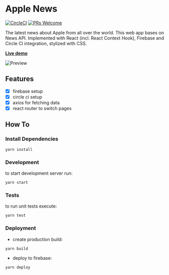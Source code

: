 # Apple News
[![CircleCI](https://circleci.com/gh/chornaya-com/news/tree/master.svg?style=svg&circle-token=63f6f27e841f7eff22bbd348eaee6daf742f2c66)](https://circleci.com/gh/chornaya-com/news/tree/master)
[![PRs Welcome](https://img.shields.io/badge/PRs-welcome-brightgreen.svg)]()

The latest news about Apple from all over the world. This web app bases on News API.
Implemented with React (incl. React Context Hook), Firebase and Circle CI integration, stylized with CSS.

[**Live demo**](https://news-apple.web.app/)

![Preview](https://user-images.githubusercontent.com/61564546/109834150-ced55680-7c39-11eb-9e6d-ab7fd5574891.png)
## Features
- [x] firebase setup
- [x] circle ci setup
- [x] axios for fetching data
- [x] react router to switch pages

## How To
### Install Dependencies
```
yarn install
```
### Development
to start development server run:
```
yarn start
```
### Tests
to run unit tests execute:
```
yarn test
```
### Deployment
- create production build:
```
yarn build
```
- deploy to firebase:
```
yarn deploy
```
